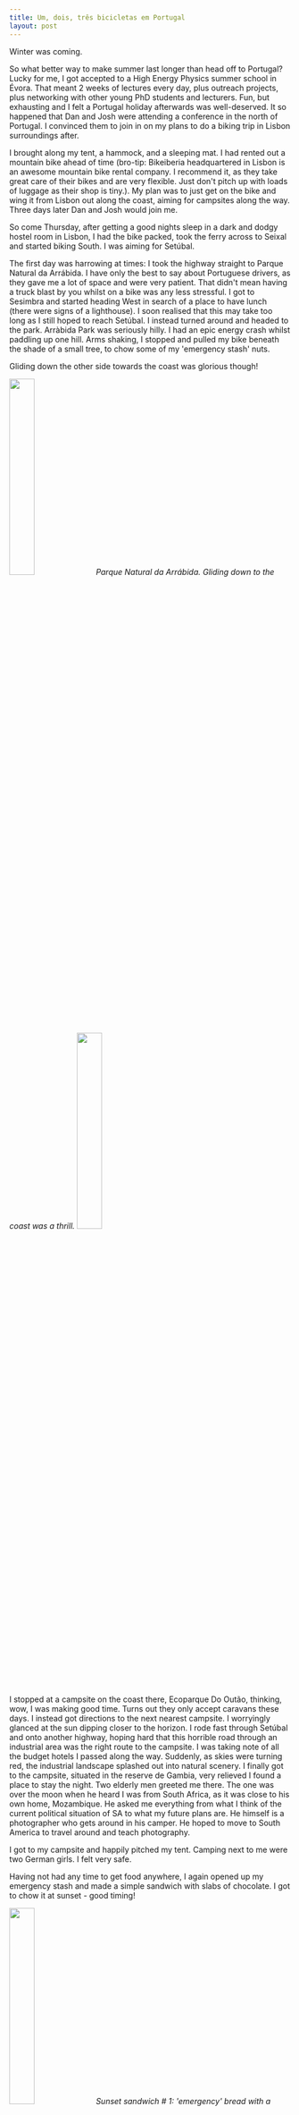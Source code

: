 ```yaml
---
title: Um, dois, três bicicletas em Portugal
layout: post
---
```



Winter was coming.

So what better way to make summer last longer than head off to Portugal? Lucky for me, I got accepted to a High Energy Physics summer school in Évora. That meant 2 weeks of lectures every day, plus outreach projects, plus networking with other young PhD students and lecturers. Fun, but exhausting and I felt a Portugal holiday afterwards was well-deserved.
It so happened that Dan and Josh were attending a conference in the north of Portugal. I convinced them to join in on my plans to do a biking trip in Lisbon surroundings after.

I brought along my tent, a hammock, and a sleeping mat. I had rented out a mountain bike ahead of time (bro-tip: Bikeiberia headquartered in Lisbon is an awesome mountain bike rental company. I recommend it, as they take great care of their bikes and are very flexible. Just don't pitch up with loads of luggage as their shop is tiny.). My plan was to just get on the bike and wing it from Lisbon out along the coast, aiming for campsites along the way. Three days later Dan and Josh would join me.

So come Thursday, after getting a good nights sleep in a dark and dodgy hostel room in Lisbon, I had the bike packed, took the ferry across to Seixal and started biking South. I was aiming for Setúbal.

The first day was harrowing at times: I took the highway straight to Parque Natural da Arrábida. I have only the best to say about Portuguese drivers, as they gave me a lot of space and were very patient. That didn't mean having a truck blast by you whilst on a bike was any less stressful. I got to Sesimbra and started heading West in search of a place to have lunch (there were signs of a lighthouse). I soon realised that this may take too long as I still hoped to reach Setúbal. I instead turned around and headed to the park.
Arràbida Park was seriously hilly. I had an epic energy crash whilst paddling up one hill. Arms shaking, I stopped and pulled my bike beneath the shade of a small tree, to chow some of my 'emergency stash' nuts.

Gliding down the other side towards the coast was glorious though!

<img src="{{ site.baseurl }}/images/portugal/arrabida.jpg" height="30%" width="30%">
<em> Parque Natural da Arrábida. Gliding down to the coast was a thrill.</em>
<img src="{{ site.baseurl }}/images/portugal/arrabida_withbike.jpg" height="30%" width="30%">

I stopped at a campsite on the coast there, Ecoparque Do Outão, thinking, wow, I was making good time. Turns out they only accept caravans these days. I instead got directions to the next nearest campsite. I worryingly glanced at the sun dipping closer to the horizon.
I rode fast through Setúbal and onto another highway, hoping hard that this horrible road through an industrial area was the right route to the campsite. I was taking note of all the budget hotels I passed along the way. Suddenly, as skies were turning red, the industrial landscape splashed out into natural scenery. I finally got to the campsite, situated in the reserve de Gambia, very relieved I found a place to stay the night.
Two elderly men greeted me there. The one was over the moon when he heard I was from South Africa, as it was close to his own home, Mozambique. He asked me everything from what I think of the current political situation of SA to what my future plans are. He himself is a photographer who gets around in his camper. He hoped to move to South America to travel around and teach photography.

I got to my campsite and happily pitched my tent. Camping next to me were two German girls. I felt very safe.

Having not had any time to get food anywhere, I again opened up my emergency stash and made a simple sandwich with slabs of chocolate. I got to chow it at sunset - good timing!

<img src="{{ site.baseurl }}/images/portugal/sunsetsandwich1.jpg" height="30%" width="30%">
<em> Sunset sandwich # 1: 'emergency' bread with a generous slab of chocolate. I dared use my mobile battery to whatsapp Josh and Dan at that point, gushing with relief. At the time they were feasting on conference food and wine, confused why I sounded so happy about having arrived somewhere to enjoy a sandwich.</em>

It admittedly felt strange to find oneself suddenly so alone, after having been surrounded by summer school students for so long. It was also no wonder my stomach was whining in confusion, as it had been feasting on buffet meals for two weeks!

The next day I was off early to catch the ferry over to the Tróia Peninsula. Man, if I were to do this bike trip again I would take a train straight to this ferry, skipping the first day altogether. The scenery became a hundred fold more beautiful. The white dunes were breathtaking and the roads serene. On the ferry there I met a young Jupiter Traveller on his motorbike. Exciting people. It was a wonderful day riding steadily. Since I needed to turn back the day after to meet Dan and Josh, I knew I wasn't going to reach Sines. Instead I decided to stop at a campsite in the afternoon so that I could finally jump into the ocean. I found the hippie haven, Santo André Lagoon.

<img src="{{ site.baseurl }}/images/portugal/tentshot.jpg" height="30%" width="30%">
<em>Tent shot! I love my tent!</em>

I love the Portuguese, but they are difficult to eat with: they seemingly eat no breakfast, and have late dinners. Starving, I ended up having another sandwich at sunset. This one was more extravagant - a fish paste sarmie.

<img src="{{ site.baseurl }}/images/portugal/sunsetsandwich2.jpg" height="30%" width="30%">
<em>Sunset sandwich # 2: fish paste, with a dab of ocean view.</em>

The next day I rode back and treated myself to the fancy beach of the Tróia resort (I can't believe this beach is free!)

<img src="{{ site.baseurl }}/images/portugal/ontheroad.jpg" height="30%" width="30%">
<em>Road scene on the way back to Tróia.</em>

<img src="{{ site.baseurl }}/images/portugal/dunes_and_I.jpg" height="30%" width="30%">
<em>Me and my favourite stretch of road: just a spill of white dunes.</em>

By the end of the day I was back in Lisbon, having the best meal of my trip.

<img src="{{ site.baseurl }}/images/portugal/favouritemeal.jpg" height="30%" width="30%">
<em>saliva everywhere, still!</em>

I won't lie I was overjoyed to be with people again when I met Josh and Dan - on a BOAT in the Lisbon harbour!

<img src="{{ site.baseurl }}/images/portugal/onaboat.jpg" height="30%" width="30%">
<em>On a boat!</em>

It took us a day to get sorted and plan Part II of our trip: the Sintra-Cascais region.

The first day was a pleasant straightforward ride along the coast to the Sintra-Cascais Natural Park. We got lucky, as that day the roads had been closed off to cars, and access given to all bikers and pedestrians. Wonderful!

<img src="{{ site.baseurl }}/images/portugal/joshie.jpg" height="30%" width="30%">
<em>It seemed to me Joshie did not resist much when he toppled over. Does he not look rather content?  </em>

We arrived at our camp site, Orbitur Guincho, later that afternoon, with plenty of time to later ride a bit further and watch a fisherman skillfully reel in a fish from the waves crashing against the cliffs at Fort of Guincho.

The next day we crossed into the natural park. It's a steady hilly challenge but enjoyable. We stopped to make some sandwiches that afternoon and started worrying about where we were going to sleep. It was astoundingly difficult to track down a campsite. We were met by a bolted gate at one and a confused Portuguese woman at another. We ended up getting as far as the town of Sintra itself when, after a hostel told us they and other hostels were fully booked out, we admitted defeat and ended up renting an apartment for the next 2 nights. That warm Portuguese evening found us doing the opposite of roughing it: standing on our balcony, sipping wine.

<img src="{{ site.baseurl }}/images/portugal/finalchallenge.jpg" height="30%" width="30%" alt>
<em> We hit a hill leading to the town of Sintras, still looking for a place to sleep that night. </em>

The following day we decided we've been treating ourselves too well, and took a gruelling bike ride up to the mustard yellow palace of Sintra. We even ended up finding an off-road track to race back down on again.

<img src="{{ site.baseurl }}/images/portugal/mustardpalace.jpg" height="30%" width="30%">
<em> The mustard palace of Sintras. </em>

 Just before dusk we managed to find a single pitch climbing area underneath Sintra's Moorish castle. We still talk of Josh's climbing move that involved basically plonking down - mid climbing struggle - on the cliff wall, as Josh tends to do everywhere, to take a rest.

 <img src="{{ site.baseurl }}/images/portugal/danclimbing.jpg" height="30%" width="30%">
 <em>Climbing below Sintra's Moorish castle.</em>

The sunset had weaved golden threads around the tree leaves and stone ruins.

<img src="{{ site.baseurl }}/images/portugal/goldenthreads.jpg" height="30%" width="30%">

